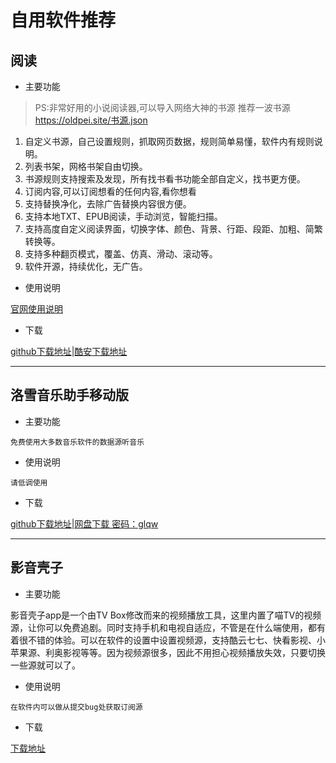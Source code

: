 # 自用软件推荐


## 阅读

+ 主要功能
>
> PS:非常好用的小说阅读器,可以导入网络大神的书源
> 推荐一波书源 <https://oldpei.site/书源.json>

1. 自定义书源，自己设置规则，抓取网页数据，规则简单易懂，软件内有规则说明。
2. 列表书架，网格书架自由切换。
3. 书源规则支持搜索及发现，所有找书看书功能全部自定义，找书更方便。
4. 订阅内容,可以订阅想看的任何内容,看你想看
5. 支持替换净化，去除广告替换内容很方便。
6. 支持本地TXT、EPUB阅读，手动浏览，智能扫描。
7. 支持高度自定义阅读界面，切换字体、颜色、背景、行距、段距、加粗、简繁转换等。
8. 支持多种翻页模式，覆盖、仿真、滑动、滚动等。
9. 软件开源，持续优化，无广告。

+ 使用说明

[官网使用说明](https://gedoor.github.io/)

+ 下载

[github下载地址](https://github.com/gedoor/legado/releases/download/3.23.013123/legado_app_3.23.013123.apk)|[酷安下载地址](https://www.coolapk.com/apk/io.legado.app.release)

---

## 洛雪音乐助手移动版

+ 主要功能

`免费使用大多数音乐软件的数据源听音乐`

+ 使用说明

`请低调使用`

+ 下载

[github下载地址](https://github.com/lyswhut/lx-music-mobile/releases)|[网盘下载 密码：glqw](https://www.lanzoui.com/b0bf2cfa/)

---

## 影音壳子

+ 主要功能

影音壳子app是一个由TV Box修改而来的视频播放工具，这里内置了喵TV的视频源，让你可以免费追剧。同时支持手机和电视自适应，不管是在什么端使用，都有着很不错的体验。可以在软件的设置中设置视频源，支持酷云七七、快看影视、小苹果源、利奥影视等等。因为视频源很多，因此不用担心视频播放失效，只要切换一些源就可以了。

+ 使用说明

`在软件内可以做从提交bug处获取订阅源`

+ 下载

[下载地址](/影音壳子.apk)

